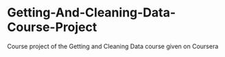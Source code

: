 Getting-And-Cleaning-Data-Course-Project
========================================

Course project of the Getting and Cleaning Data course given on Coursera
